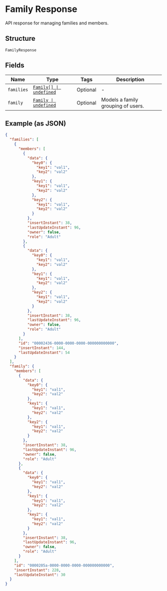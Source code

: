 
# Family Response

API response for managing families and members.

## Structure

`FamilyResponse`

## Fields

| Name | Type | Tags | Description |
|  --- | --- | --- | --- |
| `families` | [`Family[] \| undefined`](../../doc/models/family.md) | Optional | - |
| `family` | [`Family \| undefined`](../../doc/models/family.md) | Optional | Models a family grouping of users. |

## Example (as JSON)

```json
{
  "families": [
    {
      "members": [
        {
          "data": {
            "key0": {
              "key1": "val1",
              "key2": "val2"
            },
            "key1": {
              "key1": "val1",
              "key2": "val2"
            },
            "key2": {
              "key1": "val1",
              "key2": "val2"
            }
          },
          "insertInstant": 38,
          "lastUpdateInstant": 96,
          "owner": false,
          "role": "Adult"
        },
        {
          "data": {
            "key0": {
              "key1": "val1",
              "key2": "val2"
            },
            "key1": {
              "key1": "val1",
              "key2": "val2"
            },
            "key2": {
              "key1": "val1",
              "key2": "val2"
            }
          },
          "insertInstant": 38,
          "lastUpdateInstant": 96,
          "owner": false,
          "role": "Adult"
        }
      ],
      "id": "00002436-0000-0000-0000-000000000000",
      "insertInstant": 144,
      "lastUpdateInstant": 54
    }
  ],
  "family": {
    "members": [
      {
        "data": {
          "key0": {
            "key1": "val1",
            "key2": "val2"
          },
          "key1": {
            "key1": "val1",
            "key2": "val2"
          },
          "key2": {
            "key1": "val1",
            "key2": "val2"
          }
        },
        "insertInstant": 38,
        "lastUpdateInstant": 96,
        "owner": false,
        "role": "Adult"
      },
      {
        "data": {
          "key0": {
            "key1": "val1",
            "key2": "val2"
          },
          "key1": {
            "key1": "val1",
            "key2": "val2"
          },
          "key2": {
            "key1": "val1",
            "key2": "val2"
          }
        },
        "insertInstant": 38,
        "lastUpdateInstant": 96,
        "owner": false,
        "role": "Adult"
      }
    ],
    "id": "0000205a-0000-0000-0000-000000000000",
    "insertInstant": 228,
    "lastUpdateInstant": 30
  }
}
```

